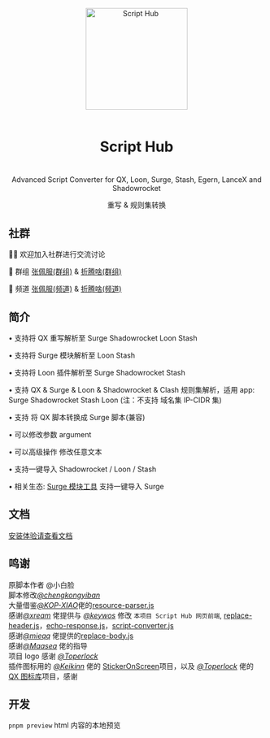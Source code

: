<div align="center">
<br>
<img width="200" src="https://raw.githubusercontent.com/Script-Hub-Org/Script-Hub/main/assets/icon-dark.png" alt="Script Hub">
<br>
<br>
<h1 align="center">Script Hub<h1>
</div>

<p align="center" color="#6a737d">
Advanced Script Converter for QX, Loon, Surge, Stash, Egern, LanceX and Shadowrocket
</p>
<p align="center" color="#6a737d">
重写 & 规则集转换
</p>

## 社群

👏🏻 欢迎加入社群进行交流讨论

👥 群组 [张佩服(群组)](https://t.me/zhangpeifu) & [折腾啥(群组)](https://t.me/zhetengsha_group)

📢 频道 [张佩服(频道)](https://t.me/h5683577) & [折腾啥(频道)](https://t.me/zhetengsha)

## 简介

• 支持将 QX 重写解析至 Surge Shadowrocket Loon Stash

• 支持将 Surge 模块解析至 Loon Stash

• 支持将 Loon 插件解析至 Surge Shadowrocket Stash

• 支持 QX & Surge & Loon & Shadowrocket & Clash 规则集解析，适用 app: Surge Shadowrocket Stash Loon (注：不支持 域名集 IP-CIDR 集)

• 支持 将 QX 脚本转换成 Surge 脚本(兼容)

• 可以修改参数 argument

• 可以高级操作 修改任意文本

• 支持一键导入 Shadowrocket / Loon / Stash

• 相关生态: [Surge 模块工具](https://github.com/Script-Hub-Org/Script-Hub/wiki/%E7%9B%B8%E5%85%B3%E7%94%9F%E6%80%81:-Surge-%E6%A8%A1%E5%9D%97%E5%B7%A5%E5%85%B7) 支持一键导入 Surge

## 文档

[安装体验请查看文档](https://github.com/Script-Hub-Org/Script-Hub/wiki)

## 鸣谢

原脚本作者 @小白脸  
脚本修改[_@chengkongyiban_](https://github.com/chengkongyiban)  
大量借鉴[_@KOP-XIAO_](https://github.com/KOP-XIAO)佬的[resource-parser.js](https://github.com/KOP-XIAO/QuantumultX/raw/master/Scripts/resource-parser.js)  
感谢[_@xream_](https://github.com/xream) 佬提供与 [_@keywos_](https://github.com/keywos) 修改 `本项目 Script Hub 网页前端`, [replace-header.js](https://raw.githubusercontent.com/Script-Hub-Org/Script-Hub/main/scripts/replace-header.js)，[echo-response.js](https://raw.githubusercontent.com/Script-Hub-Org/Script-Hub/main/scripts/echo-response.js)，[script-converter.js](https://raw.githubusercontent.com/Script-Hub-Org/Script-Hub/main/script-converter.js)  
感谢[_@mieqq_](https://github.com/mieqq) 佬提供的[replace-body.js](https://github.com/mieqq/mieqq/raw/master/replace-body.js)  
感谢[_@Maasea_](https://github.com/Maasea) 佬的指导  
项目 logo 感谢 [_@Toperlock_](https://github.com/Toperlock)  
插件图标用的 [_@Keikinn_](https://github.com/Keikinn) 佬的 [StickerOnScreen](https://github.com/KeiKinn/StickerOnScreen)项目，以及 [_@Toperlock_](https://github.com/Toperlock) 佬的 [QX 图标库](https://github.com/Toperlock/Quantumult/tree/main/icon)项目，感谢

## 开发

`pnpm preview` html 内容的本地预览
